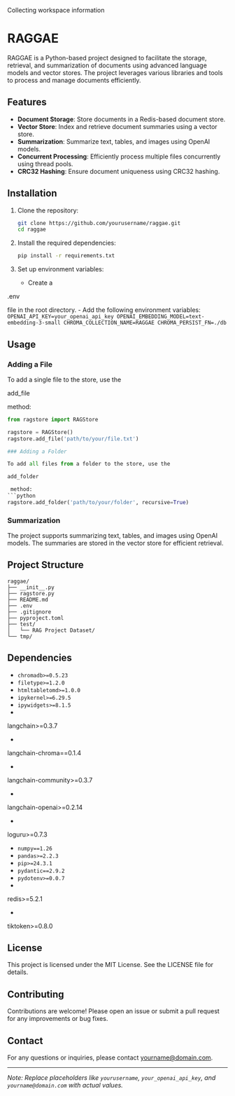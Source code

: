 Collecting workspace information


# RAGGAE

RAGGAE is a Python-based project designed to facilitate the storage, retrieval, and summarization of documents using advanced language models and vector stores. The project leverages various libraries and tools to process and manage documents efficiently.

## Features

- **Document Storage**: Store documents in a Redis-based document store.
- **Vector Store**: Index and retrieve document summaries using a vector store.
- **Summarization**: Summarize text, tables, and images using OpenAI models.
- **Concurrent Processing**: Efficiently process multiple files concurrently using thread pools.
- **CRC32 Hashing**: Ensure document uniqueness using CRC32 hashing.

## Installation

1. Clone the repository:
    ```sh
    git clone https://github.com/yourusername/raggae.git
    cd raggae
    ```

2. Install the required dependencies:
    ```sh
    pip install -r requirements.txt
    ```

3. Set up environment variables:
    - Create a 

.env

 file in the root directory.
    - Add the following environment variables:
        ```
        OPENAI_API_KEY=your_openai_api_key
        OPENAI_EMBEDDING_MODEL=text-embedding-3-small
        CHROMA_COLLECTION_NAME=RAGGAE
        CHROMA_PERSIST_FN=./db
        ```

## Usage

### Adding a File

To add a single file to the store, use the 

add_file

 method:
```python
from ragstore import RAGStore

ragstore = RAGStore()
ragstore.add_file('path/to/your/file.txt')

### Adding a Folder

To add all files from a folder to the store, use the 

add_folder

 method:
```python
ragstore.add_folder('path/to/your/folder', recursive=True)
```

### Summarization

The project supports summarizing text, tables, and images using OpenAI models. The summaries are stored in the vector store for efficient retrieval.

## Project Structure

```
raggae/
├── __init__.py
├── ragstore.py
├── README.md
├── .env
├── .gitignore
├── pyproject.toml
├── test/
│   └── RAG Project Dataset/
└── tmp/
```

## Dependencies

- `chromadb>=0.5.23`
- `filetype>=1.2.0`
- `htmltabletomd>=1.0.0`
- `ipykernel>=6.29.5`
- `ipywidgets>=8.1.5`
- 

langchain>=0.3.7


- 

langchain-chroma==0.1.4


- 

langchain-community>=0.3.7


- 

langchain-openai>=0.2.14


- 

loguru>=0.7.3


- `numpy==1.26`
- `pandas>=2.2.3`
- `pip>=24.3.1`
- `pydantic==2.9.2`
- `pydotenv>=0.0.7`
- 

redis>=5.2.1


- 

tiktoken>=0.8.0



## License

This project is licensed under the MIT License. See the LICENSE file for details.

## Contributing

Contributions are welcome! Please open an issue or submit a pull request for any improvements or bug fixes.

## Contact

For any questions or inquiries, please contact [yourname@domain.com](mailto:yourname@domain.com).

---

*Note: Replace placeholders like `yourusername`, `your_openai_api_key`, and `yourname@domain.com` with actual values.*
```